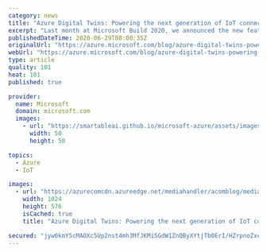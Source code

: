 ```yaml
---
category: news
title: "Azure Digital Twins: Powering the next generation of IoT connected solutions"
excerpt: "Last month at Microsoft Build 2020, we announced the new features for Azure Digital Twins, the IoT platform that enables the creation of next-generation IoT connected solutions that model the real world. Today, we are announcing that these updated capabilities are now available in preview."
publishedDateTime: 2020-06-29T08:00:35Z
originalUrl: "https://azure.microsoft.com/blog/azure-digital-twins-powering-the-next-generation-of-iot-connected-solutions/"
webUrl: "https://azure.microsoft.com/blog/azure-digital-twins-powering-the-next-generation-of-iot-connected-solutions/"
type: article
quality: 101
heat: 101
published: true

provider:
  name: Microsoft
  domain: microsoft.com
  images:
    - url: "https://smartableai.github.io/microsoft-azure/assets/images/organizations/microsoft.com-50x50.jpg"
      width: 50
      height: 50

topics:
  - Azure
  - IoT

images:
  - url: "https://azurecomcdn.azureedge.net/mediahandler/acomblog/media/Default/blog/4fc2801a-636a-45e1-965a-42626ca8f07c.png"
    width: 1024
    height: 576
    isCached: true
    title: "Azure Digital Twins: Powering the next generation of IoT connected solutions"

secured: "jyw0kmY5cMAOXc5Up2nst4mh3MfJKMi5GdW1ZnQByXYtjTb0ErI/HZrpnoZxcmgW5kJpjyhFQzCVyMGoGBCnHvS40kmPZiuDHyCQvNJnI4vyMeba824+d4TNagH8JsrM2preio7VTICrqYv2UIFgU4ASx0zzJJQOr/rb/pNBQXnQQrrVPY0c95/KippqLuc3oV/yiJMC3fi/PocBUi80Yl8Qi62WJPjh0mZ89XL6WuxDcJYWmSoBYWJbmNsRbd5ottYxOCPT9L6VS1DN7QR8bwdSUYkHOUzE+sNtTPuFQhUkiJrkvpLYs7poYfKTkUBjyas0D2UsEugtJl3KkLkP3yAE9Zuyyq1TeyMe2iBxA00=;B2vWfz8GTM8iy6P+GCrYxA=="
---
```



